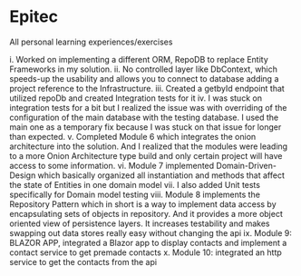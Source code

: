 # Epitec
All personal learning experiences/exercises 

i.	Worked on implementing a different ORM, RepoDB to replace Entity Frameworks in my solution. 
ii.	No controlled layer like DbContext, which speeds-up the usability and allows you to connect to database adding a project reference to the Infrastructure. 
iii.	Created a getbyId endpoint that utilized repoDb and created Integration tests for it
iv.	I was stuck on integration tests for a bit but I realized the issue was with overriding of the configuration of the main database with the testing database. I used the main one as a temporary fix because I was stuck on that issue for longer than expected.
v.	Completed Module 6 which integrates the onion architecture into the solution. And I realized that the modules were leading to a more Onion Architecture type build and only certain project will have access to some information.
vi.	Module 7 implemented Domain-Driven-Design which basically organized all instantiation and methods that affect the state of Entities in one domain model
vii.	I also added Unit tests specifically for Domain model testing
viii.	 Module 8 implements the Repository Pattern which in short is a way to implement data access by encapsulating sets of objects in repository. And it provides a more object oriented view of persistence layers. It increases testability and makes swapping out data stores really easy without changing the api
ix.	Module 9: BLAZOR APP, integrated a Blazor app to display contacts and implement a contact service to get premade contacts
x.	Module 10: integrated an http service to get the contacts from the api
